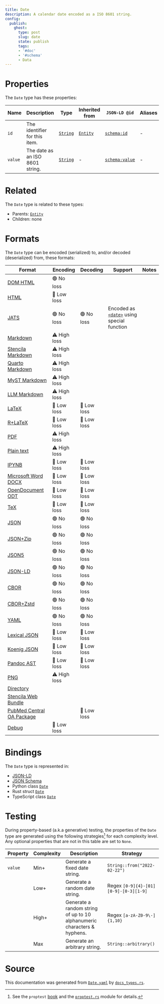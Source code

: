 ```yaml
---
title: Date
description: A calendar date encoded as a ISO 8601 string.
config:
  publish:
    ghost:
      type: post
      slug: date
      state: publish
      tags:
      - '#doc'
      - '#schema'
      - Data
---
```


# Properties

The `Date` type has these properties:

| Name    | Description                     | Type                                                               | Inherited from                                                     | `JSON-LD @id`                              | Aliases |
| ------- | ------------------------------- | ------------------------------------------------------------------ | ------------------------------------------------------------------ | ------------------------------------------ | ------- |
| `id`    | The identifier for this item.   | [`String`](https://stencila.ghost.io/docs/reference/schema/string) | [`Entity`](https://stencila.ghost.io/docs/reference/schema/entity) | [`schema:id`](https://schema.org/id)       | -       |
| `value` | The date as an ISO 8601 string. | [`String`](https://stencila.ghost.io/docs/reference/schema/string) | -                                                                  | [`schema:value`](https://schema.org/value) | -       |

# Related

The `Date` type is related to these types:

- Parents: [`Entity`](https://stencila.ghost.io/docs/reference/schema/entity)
- Children: none

# Formats

The `Date` type can be encoded (serialized) to, and/or decoded (deserialized) from, these formats:

| Format                                                                               | Encoding     | Decoding   | Support                                                                                                                   | Notes |
| ------------------------------------------------------------------------------------ | ------------ | ---------- | ------------------------------------------------------------------------------------------------------------------------- | ----- |
| [DOM HTML](https://stencila.ghost.io/docs/reference/formats/dom.html)                | 🟢 No loss    |            |                                                                                                                           |
| [HTML](https://stencila.ghost.io/docs/reference/formats/html)                        | 🔷 Low loss   |            |                                                                                                                           |
| [JATS](https://stencila.ghost.io/docs/reference/formats/jats)                        | 🟢 No loss    | 🟢 No loss  | Encoded as [`<date>`](https://jats.nlm.nih.gov/articleauthoring/tag-library/1.3/element/date.html) using special function |
| [Markdown](https://stencila.ghost.io/docs/reference/formats/md)                      | ⚠️ High loss |            |                                                                                                                           |
| [Stencila Markdown](https://stencila.ghost.io/docs/reference/formats/smd)            | ⚠️ High loss |            |                                                                                                                           |
| [Quarto Markdown](https://stencila.ghost.io/docs/reference/formats/qmd)              | ⚠️ High loss |            |                                                                                                                           |
| [MyST Markdown](https://stencila.ghost.io/docs/reference/formats/myst)               | ⚠️ High loss |            |                                                                                                                           |
| [LLM Markdown](https://stencila.ghost.io/docs/reference/formats/llmd)                | ⚠️ High loss |            |                                                                                                                           |
| [LaTeX](https://stencila.ghost.io/docs/reference/formats/latex)                      | 🔷 Low loss   | 🔷 Low loss |                                                                                                                           |
| [R+LaTeX](https://stencila.ghost.io/docs/reference/formats/rnw)                      | 🔷 Low loss   | 🔷 Low loss |                                                                                                                           |
| [PDF](https://stencila.ghost.io/docs/reference/formats/pdf)                          | ⚠️ High loss |            |                                                                                                                           |
| [Plain text](https://stencila.ghost.io/docs/reference/formats/text)                  | ⚠️ High loss |            |                                                                                                                           |
| [IPYNB](https://stencila.ghost.io/docs/reference/formats/ipynb)                      | 🔷 Low loss   | 🔷 Low loss |                                                                                                                           |
| [Microsoft Word DOCX](https://stencila.ghost.io/docs/reference/formats/docx)         | 🔷 Low loss   | 🔷 Low loss |                                                                                                                           |
| [OpenDocument ODT](https://stencila.ghost.io/docs/reference/formats/odt)             | 🔷 Low loss   | 🔷 Low loss |                                                                                                                           |
| [TeX](https://stencila.ghost.io/docs/reference/formats/tex)                          | 🔷 Low loss   | 🔷 Low loss |                                                                                                                           |
| [JSON](https://stencila.ghost.io/docs/reference/formats/json)                        | 🟢 No loss    | 🟢 No loss  |                                                                                                                           |
| [JSON+Zip](https://stencila.ghost.io/docs/reference/formats/json.zip)                | 🟢 No loss    | 🟢 No loss  |                                                                                                                           |
| [JSON5](https://stencila.ghost.io/docs/reference/formats/json5)                      | 🟢 No loss    | 🟢 No loss  |                                                                                                                           |
| [JSON-LD](https://stencila.ghost.io/docs/reference/formats/jsonld)                   | 🟢 No loss    | 🟢 No loss  |                                                                                                                           |
| [CBOR](https://stencila.ghost.io/docs/reference/formats/cbor)                        | 🟢 No loss    | 🟢 No loss  |                                                                                                                           |
| [CBOR+Zstd](https://stencila.ghost.io/docs/reference/formats/cbor.zstd)              | 🟢 No loss    | 🟢 No loss  |                                                                                                                           |
| [YAML](https://stencila.ghost.io/docs/reference/formats/yaml)                        | 🟢 No loss    | 🟢 No loss  |                                                                                                                           |
| [Lexical JSON](https://stencila.ghost.io/docs/reference/formats/lexical)             | 🔷 Low loss   | 🔷 Low loss |                                                                                                                           |
| [Koenig JSON](https://stencila.ghost.io/docs/reference/formats/koenig)               | 🔷 Low loss   | 🔷 Low loss |                                                                                                                           |
| [Pandoc AST](https://stencila.ghost.io/docs/reference/formats/pandoc)                | 🔷 Low loss   | 🔷 Low loss |                                                                                                                           |
| [PNG](https://stencila.ghost.io/docs/reference/formats/png)                          | ⚠️ High loss |            |                                                                                                                           |
| [Directory](https://stencila.ghost.io/docs/reference/formats/directory)              |              |            |                                                                                                                           |
| [Stencila Web Bundle](https://stencila.ghost.io/docs/reference/formats/swb)          |              |            |                                                                                                                           |
| [PubMed Central OA Package](https://stencila.ghost.io/docs/reference/formats/pmcoap) |              | 🔷 Low loss |                                                                                                                           |
| [Debug](https://stencila.ghost.io/docs/reference/formats/debug)                      | 🔷 Low loss   |            |                                                                                                                           |

# Bindings

The `Date` type is represented in:

- [JSON-LD](https://stencila.org/Date.jsonld)
- [JSON Schema](https://stencila.org/Date.schema.json)
- Python class [`Date`](https://github.com/stencila/stencila/blob/main/python/python/stencila/types/date.py)
- Rust struct [`Date`](https://github.com/stencila/stencila/blob/main/rust/schema/src/types/date.rs)
- TypeScript class [`Date`](https://github.com/stencila/stencila/blob/main/ts/src/types/Date.ts)

# Testing

During property-based (a.k.a generative) testing, the properties of the `Date` type are generated using the following strategies[^1] for each complexity level. Any optional properties that are not in this table are set to `None`.

| Property | Complexity | Description                                                             | Strategy                              |
| -------- | ---------- | ----------------------------------------------------------------------- | ------------------------------------- |
| `value`  | Min+       | Generate a fixed date string.                                           | `String::from("2022-02-22")`          |
|          | Low+       | Generate a random date string.                                          | Regex `[0-9]{4}-[01][0-9]-[0-3][1-9]` |
|          | High+      | Generate a random string of up to 10 alphanumeric characters & hyphens. | Regex `[a-zA-Z0-9\-]{1,10}`           |
|          | Max        | Generate an arbitrary string.                                           | `String::arbitrary()`                 |

# Source

This documentation was generated from [`Date.yaml`](https://github.com/stencila/stencila/blob/main/schema/Date.yaml) by [`docs_types.rs`](https://github.com/stencila/stencila/blob/main/rust/schema-gen/src/docs_types.rs).

[^1]: See the `proptest` [book](https://proptest-rs.github.io/proptest/) and the [`proptest.rs`](https://github.com/stencila/stencila/blob/main/rust/schema/src/proptests.rs) module for details.
